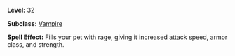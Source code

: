 <!-- TITLE: Spell: Augment Death -->

**Level:** 32

**Subclass:** [Vampire](vampire)

**Spell Effect:** Fills your pet with rage, giving it increased attack speed, armor class, and strength.
